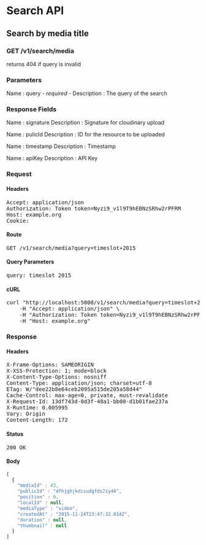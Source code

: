 # Search API

## Search by media title

### GET /v1/search/media

returns 404 if query is invalid



### Parameters

Name : query *- required -*
Description : The query of the search


### Response Fields

Name : signature
Description : Signature for cloudinary upload

Name : pulicId
Description : ID for the resource to be uploaded

Name : timestamp
Description : Timestamp

Name : apiKey
Description : API Key

### Request

#### Headers

<pre>Accept: application/json
Authorization: Token token=Nyzi9_v1l9T9hEBNzSRhw2rPFRM
Host: example.org
Cookie: </pre>

#### Route

<pre>GET /v1/search/media?query=timeslot+2015</pre>

#### Query Parameters

<pre>query: timeslot 2015</pre>

#### cURL

<pre class="request">curl &quot;http://localhost:5000/v1/search/media?query=timeslot+2015&quot; -X GET \
	-H &quot;Accept: application/json&quot; \
	-H &quot;Authorization: Token token=Nyzi9_v1l9T9hEBNzSRhw2rPFRM&quot; \
	-H &quot;Host: example.org&quot;</pre>

### Response

#### Headers

<pre>X-Frame-Options: SAMEORIGIN
X-XSS-Protection: 1; mode=block
X-Content-Type-Options: nosniff
Content-Type: application/json; charset=utf-8
ETag: W/&quot;dee22b8e64ceb2095a515de205a58d44&quot;
Cache-Control: max-age=0, private, must-revalidate
X-Request-Id: 13df743d-0d3f-48a1-bb00-d1b01fae237a
X-Runtime: 0.005995
Vary: Origin
Content-Length: 172</pre>

#### Status

<pre>200 OK</pre>

#### Body

```javascript
[
  {
    "mediaId" : 43,
    "publicId" : "dfhjghjkdisudgfds7iy46",
    "position" : 0,
    "localId" : null,
    "mediaType" : "video",
    "createdAt" : "2015-11-24T23:47:32.014Z",
    "duration" : null,
    "thumbnail" : null
  }
]
```
